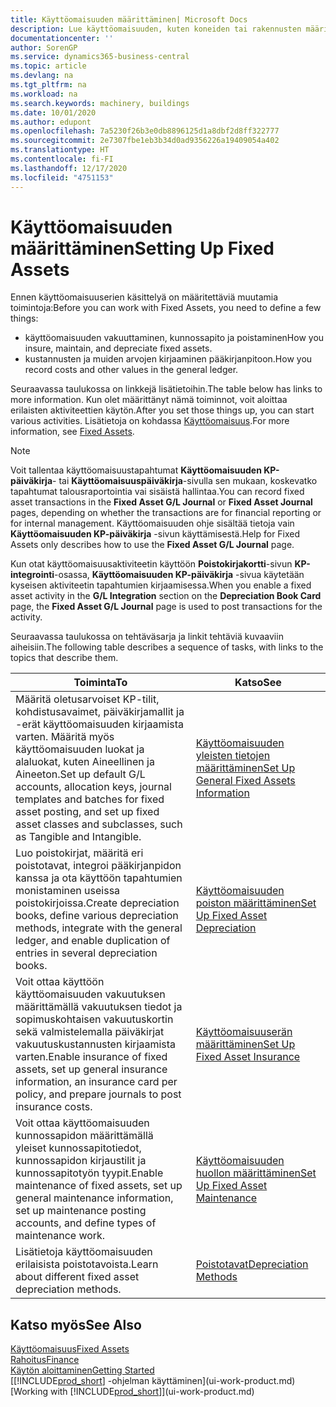 ```yaml
---
title: Käyttöomaisuuden määrittäminen| Microsoft Docs
description: Lue käyttöomaisuuden, kuten koneiden tai rakennusten määrittämiseen tarvittavasta tehtäväsarjasta.
documentationcenter: ''
author: SorenGP
ms.service: dynamics365-business-central
ms.topic: article
ms.devlang: na
ms.tgt_pltfrm: na
ms.workload: na
ms.search.keywords: machinery, buildings
ms.date: 10/01/2020
ms.author: edupont
ms.openlocfilehash: 7a5230f26b3e0db8896125d1a8dbf2d8ff322777
ms.sourcegitcommit: 2e7307fbe1eb3b34d0ad9356226a19409054a402
ms.translationtype: HT
ms.contentlocale: fi-FI
ms.lasthandoff: 12/17/2020
ms.locfileid: "4751153"
---
```

# <a name="setting-up-fixed-assets"></a><span data-ttu-id="f1591-103">Käyttöomaisuuden määrittäminen</span><span class="sxs-lookup"><span data-stu-id="f1591-103">Setting Up Fixed Assets</span></span>
<span data-ttu-id="f1591-104">Ennen käyttöomaisuuserien käsittelyä on määritettäviä muutamia toimintoja:</span><span class="sxs-lookup"><span data-stu-id="f1591-104">Before you can work with Fixed Assets, you need to define a few things:</span></span>  

* <span data-ttu-id="f1591-105">käyttöomaisuuden vakuuttaminen, kunnossapito ja poistaminen</span><span class="sxs-lookup"><span data-stu-id="f1591-105">How you insure, maintain, and depreciate fixed assets.</span></span>  
* <span data-ttu-id="f1591-106">kustannusten ja muiden arvojen kirjaaminen pääkirjanpitoon.</span><span class="sxs-lookup"><span data-stu-id="f1591-106">How you record costs and other values in the general ledger.</span></span>  

<span data-ttu-id="f1591-107">Seuraavassa taulukossa on linkkejä lisätietoihin.</span><span class="sxs-lookup"><span data-stu-id="f1591-107">The table below has links to more information.</span></span> <span data-ttu-id="f1591-108">Kun olet määrittänyt nämä toiminnot, voit aloittaa erilaisten aktiviteettien käytön.</span><span class="sxs-lookup"><span data-stu-id="f1591-108">After you set those things up, you can start various activities.</span></span> <span data-ttu-id="f1591-109">Lisätietoja on kohdassa [Käyttöomaisuus](fa-manage.md).</span><span class="sxs-lookup"><span data-stu-id="f1591-109">For more information, see [Fixed Assets](fa-manage.md).</span></span>  

> [!NOTE]  
>   <span data-ttu-id="f1591-110">Voit tallentaa käyttöomaisuustapahtumat **Käyttöomaisuuden KP-päiväkirja**- tai **Käyttöomaisuuspäiväkirja**-sivulla sen mukaan, koskevatko tapahtumat talousraportointia vai sisäistä hallintaa.</span><span class="sxs-lookup"><span data-stu-id="f1591-110">You can record fixed asset transactions in the **Fixed Asset G/L Journal** or **Fixed Asset Journal** pages, depending on whether the transactions are for financial reporting or for internal management.</span></span> <span data-ttu-id="f1591-111">Käyttöomaisuuden ohje sisältää tietoja vain **Käyttöomaisuuden KP-päiväkirja** -sivun käyttämisestä.</span><span class="sxs-lookup"><span data-stu-id="f1591-111">Help for Fixed Assets only describes how to use the **Fixed Asset G/L Journal** page.</span></span>  

<span data-ttu-id="f1591-112">Kun otat käyttöomaisuusaktiviteetin käyttöön **Poistokirjakortti**-sivun **KP-integrointi**-osassa, **Käyttöomaisuuden KP-päiväkirja** -sivua käytetään kyseisen aktiviteetin tapahtumien kirjaamisessa.</span><span class="sxs-lookup"><span data-stu-id="f1591-112">When you enable a fixed asset activity in the **G/L Integration** section on the **Depreciation Book Card** page, the **Fixed Asset G/L Journal** page is used to post transactions for the activity.</span></span>

<span data-ttu-id="f1591-113">Seuraavassa taulukossa on tehtäväsarja ja linkit tehtäviä kuvaaviin aiheisiin.</span><span class="sxs-lookup"><span data-stu-id="f1591-113">The following table describes a sequence of tasks, with links to the topics that describe them.</span></span>  

| <span data-ttu-id="f1591-114">Toiminta</span><span class="sxs-lookup"><span data-stu-id="f1591-114">To</span></span> | <span data-ttu-id="f1591-115">Katso</span><span class="sxs-lookup"><span data-stu-id="f1591-115">See</span></span> |
| --- | --- |
| <span data-ttu-id="f1591-116">Määritä oletusarvoiset KP-tilit, kohdistusavaimet, päiväkirjamallit ja -erät käyttöomaisuuden kirjaamista varten. Määritä myös käyttöomaisuuden luokat ja alaluokat, kuten Aineellinen ja Aineeton.</span><span class="sxs-lookup"><span data-stu-id="f1591-116">Set up default G/L accounts, allocation keys, journal templates and batches for fixed asset posting, and set up fixed asset classes and subclasses, such as Tangible and Intangible.</span></span> |[<span data-ttu-id="f1591-117">Käyttöomaisuuden yleisten tietojen määrittäminen</span><span class="sxs-lookup"><span data-stu-id="f1591-117">Set Up General Fixed Assets Information</span></span>](fa-how-setup-general.md) |
| <span data-ttu-id="f1591-118">Luo poistokirjat, määritä eri poistotavat, integroi pääkirjanpidon kanssa ja ota käyttöön tapahtumien monistaminen useissa poistokirjoissa.</span><span class="sxs-lookup"><span data-stu-id="f1591-118">Create depreciation books, define various depreciation methods, integrate with the general ledger, and enable duplication of entries in several depreciation books.</span></span> |[<span data-ttu-id="f1591-119">Käyttöomaisuuden poiston määrittäminen</span><span class="sxs-lookup"><span data-stu-id="f1591-119">Set Up Fixed Asset Depreciation</span></span>](fa-how-setup-depreciation.md) |
| <span data-ttu-id="f1591-120">Voit ottaa käyttöön käyttöomaisuuden vakuutuksen määrittämällä vakuutuksen tiedot ja sopimuskohtaisen vakuutuskortin sekä valmistelemalla päiväkirjat vakuutuskustannusten kirjaamista varten.</span><span class="sxs-lookup"><span data-stu-id="f1591-120">Enable insurance of fixed assets, set up general insurance information, an insurance card per policy, and prepare journals to post insurance costs.</span></span> |[<span data-ttu-id="f1591-121">Käyttöomaisuuserän määrittäminen</span><span class="sxs-lookup"><span data-stu-id="f1591-121">Set Up Fixed Asset Insurance</span></span>](fa-how-setup-insurance.md) |
| <span data-ttu-id="f1591-122">Voit ottaa käyttöomaisuuden kunnossapidon määrittämällä yleiset kunnossapitotiedot, kunnossapidon kirjaustilit ja kunnossapitotyön tyypit.</span><span class="sxs-lookup"><span data-stu-id="f1591-122">Enable maintenance of fixed assets, set up general maintenance information, set up maintenance posting accounts, and define types of maintenance work.</span></span> |[<span data-ttu-id="f1591-123">Käyttöomaisuuden huollon määrittäminen</span><span class="sxs-lookup"><span data-stu-id="f1591-123">Set Up Fixed Asset Maintenance</span></span>](fa-how-setup-maintenance.md) |
| <span data-ttu-id="f1591-124">Lisätietoja käyttöomaisuuden erilaisista poistotavoista.</span><span class="sxs-lookup"><span data-stu-id="f1591-124">Learn about different fixed asset depreciation methods.</span></span> |[<span data-ttu-id="f1591-125">Poistotavat</span><span class="sxs-lookup"><span data-stu-id="f1591-125">Depreciation Methods</span></span>](fa-depreciation-methods.md) |

## <a name="see-also"></a><span data-ttu-id="f1591-126">Katso myös</span><span class="sxs-lookup"><span data-stu-id="f1591-126">See Also</span></span>
[<span data-ttu-id="f1591-127">Käyttöomaisuus</span><span class="sxs-lookup"><span data-stu-id="f1591-127">Fixed Assets</span></span>](fa-manage.md)  
[<span data-ttu-id="f1591-128">Rahoitus</span><span class="sxs-lookup"><span data-stu-id="f1591-128">Finance</span></span>](finance.md)  
[<span data-ttu-id="f1591-129">Käytön aloittaminen</span><span class="sxs-lookup"><span data-stu-id="f1591-129">Getting Started</span></span>](product-get-started.md)  
<span data-ttu-id="f1591-130">[[!INCLUDE[prod_short](includes/prod_short.md)] -ohjelman käyttäminen](ui-work-product.md)</span><span class="sxs-lookup"><span data-stu-id="f1591-130">[Working with [!INCLUDE[prod_short](includes/prod_short.md)]](ui-work-product.md)</span></span>
